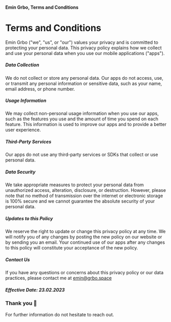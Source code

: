 #### Emin Grbo, Terms and Conditions
# Terms and Conditions

Emin Grbo ("we", "us", or "our") values your privacy and is committed to protecting your personal data. This privacy policy explains how we collect and use your personal data when you use our mobile applications ("apps").

##### Data Collection

We do not collect or store any personal data. Our apps do not access, use, or transmit any personal information or sensitive data, such as your name, email address, or phone number.

##### Usage Information

We may collect non-personal usage information when you use our apps, such as the features you use and the amount of time you spend on each feature. This information is used to improve our apps and to provide a better user experience.

##### Third-Party Services

Our apps do not use any third-party services or SDKs that collect or use personal data.

##### Data Security

We take appropriate measures to protect your personal data from unauthorized access, alteration, disclosure, or destruction. However, please note that no method of transmission over the internet or electronic storage is 100% secure and we cannot guarantee the absolute security of your personal data.

##### Updates to this Policy

We reserve the right to update or change this privacy policy at any time. We will notify you of any changes by posting the new policy on our website or by sending you an email. Your continued use of our apps after any changes to this policy will constitute your acceptance of the new policy.

##### Contact Us

If you have any questions or concerns about this privacy policy or our data practices, please contact me at emin@grbo.space

##### Effective Date: 23.02.2023

### Thank you 👋
For further information do not hesitate to reach out.
